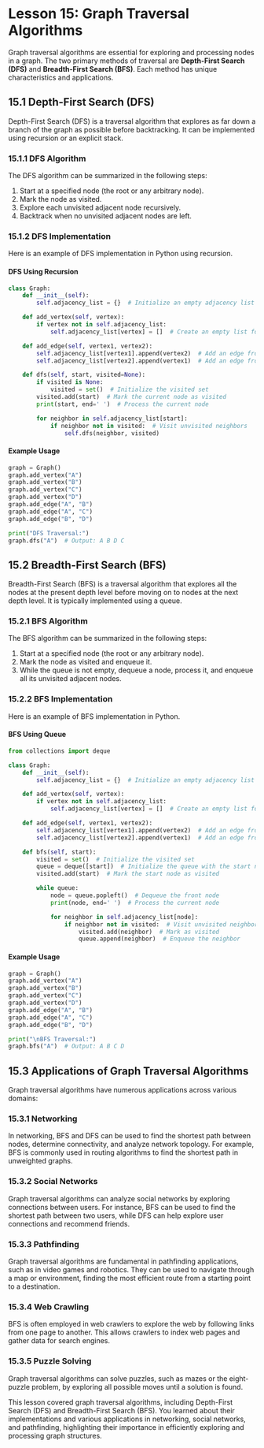 # Lesson 15: Graph Traversal Algorithms

Graph traversal algorithms are essential for exploring and processing nodes in a graph. The two primary methods of traversal are **Depth-First Search (DFS)** and **Breadth-First Search (BFS)**. Each method has unique characteristics and applications.

## 15.1 Depth-First Search (DFS)

Depth-First Search (DFS) is a traversal algorithm that explores as far down a branch of the graph as possible before backtracking. It can be implemented using recursion or an explicit stack.

### 15.1.1 DFS Algorithm
The DFS algorithm can be summarized in the following steps:
1. Start at a specified node (the root or any arbitrary node).
2. Mark the node as visited.
3. Explore each unvisited adjacent node recursively.
4. Backtrack when no unvisited adjacent nodes are left.

### 15.1.2 DFS Implementation
Here is an example of DFS implementation in Python using recursion.

#### DFS Using Recursion
```python
class Graph:
    def __init__(self):
        self.adjacency_list = {}  # Initialize an empty adjacency list

    def add_vertex(self, vertex):
        if vertex not in self.adjacency_list:
            self.adjacency_list[vertex] = []  # Create an empty list for the new vertex

    def add_edge(self, vertex1, vertex2):
        self.adjacency_list[vertex1].append(vertex2)  # Add an edge from vertex1 to vertex2
        self.adjacency_list[vertex2].append(vertex1)  # Add an edge from vertex2 to vertex1 (for undirected graph)

    def dfs(self, start, visited=None):
        if visited is None:
            visited = set()  # Initialize the visited set
        visited.add(start)  # Mark the current node as visited
        print(start, end=' ')  # Process the current node

        for neighbor in self.adjacency_list[start]:
            if neighbor not in visited:  # Visit unvisited neighbors
                self.dfs(neighbor, visited)
```

#### Example Usage
```python
graph = Graph()
graph.add_vertex("A")
graph.add_vertex("B")
graph.add_vertex("C")
graph.add_vertex("D")
graph.add_edge("A", "B")
graph.add_edge("A", "C")
graph.add_edge("B", "D")

print("DFS Traversal:")
graph.dfs("A")  # Output: A B D C
```

## 15.2 Breadth-First Search (BFS)

Breadth-First Search (BFS) is a traversal algorithm that explores all the nodes at the present depth level before moving on to nodes at the next depth level. It is typically implemented using a queue.

### 15.2.1 BFS Algorithm
The BFS algorithm can be summarized in the following steps:
1. Start at a specified node (the root or any arbitrary node).
2. Mark the node as visited and enqueue it.
3. While the queue is not empty, dequeue a node, process it, and enqueue all its unvisited adjacent nodes.

### 15.2.2 BFS Implementation
Here is an example of BFS implementation in Python.

#### BFS Using Queue
```python
from collections import deque

class Graph:
    def __init__(self):
        self.adjacency_list = {}  # Initialize an empty adjacency list

    def add_vertex(self, vertex):
        if vertex not in self.adjacency_list:
            self.adjacency_list[vertex] = []  # Create an empty list for the new vertex

    def add_edge(self, vertex1, vertex2):
        self.adjacency_list[vertex1].append(vertex2)  # Add an edge from vertex1 to vertex2
        self.adjacency_list[vertex2].append(vertex1)  # Add an edge from vertex2 to vertex1 (for undirected graph)

    def bfs(self, start):
        visited = set()  # Initialize the visited set
        queue = deque([start])  # Initialize the queue with the start node
        visited.add(start)  # Mark the start node as visited

        while queue:
            node = queue.popleft()  # Dequeue the front node
            print(node, end=' ')  # Process the current node

            for neighbor in self.adjacency_list[node]:
                if neighbor not in visited:  # Visit unvisited neighbors
                    visited.add(neighbor)  # Mark as visited
                    queue.append(neighbor)  # Enqueue the neighbor
```

#### Example Usage
```python
graph = Graph()
graph.add_vertex("A")
graph.add_vertex("B")
graph.add_vertex("C")
graph.add_vertex("D")
graph.add_edge("A", "B")
graph.add_edge("A", "C")
graph.add_edge("B", "D")

print("\nBFS Traversal:")
graph.bfs("A")  # Output: A B C D
```

## 15.3 Applications of Graph Traversal Algorithms

Graph traversal algorithms have numerous applications across various domains:

### 15.3.1 Networking
In networking, BFS and DFS can be used to find the shortest path between nodes, determine connectivity, and analyze network topology. For example, BFS is commonly used in routing algorithms to find the shortest path in unweighted graphs.

### 15.3.2 Social Networks
Graph traversal algorithms can analyze social networks by exploring connections between users. For instance, BFS can be used to find the shortest path between two users, while DFS can help explore user connections and recommend friends.

### 15.3.3 Pathfinding
Graph traversal algorithms are fundamental in pathfinding applications, such as in video games and robotics. They can be used to navigate through a map or environment, finding the most efficient route from a starting point to a destination.

### 15.3.4 Web Crawling
BFS is often employed in web crawlers to explore the web by following links from one page to another. This allows crawlers to index web pages and gather data for search engines.

### 15.3.5 Puzzle Solving
Graph traversal algorithms can solve puzzles, such as mazes or the eight-puzzle problem, by exploring all possible moves until a solution is found.

This lesson covered graph traversal algorithms, including Depth-First Search (DFS) and Breadth-First Search (BFS). You learned about their implementations and various applications in networking, social networks, and pathfinding, highlighting their importance in efficiently exploring and processing graph structures.